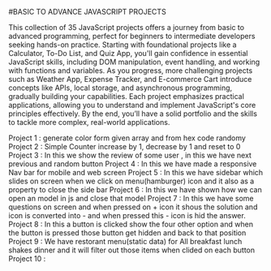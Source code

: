 #BASIC TO ADVANCE JAVASCRIPT PROJECTS

This collection of 35 JavaScript projects offers a journey from basic to advanced programming, perfect for beginners to intermediate developers seeking hands-on practice. Starting with foundational projects like a Calculator, To-Do List, and Quiz App, you'll gain confidence in essential JavaScript skills, including DOM manipulation, event handling, and working with functions and variables. As you progress, more challenging projects such as Weather App, Expense Tracker, and E-commerce Cart introduce concepts like APIs, local storage, and asynchronous programming, gradually building your capabilities. Each project emphasizes practical applications, allowing you to understand and implement JavaScript's core principles effectively. By the end, you’ll have a solid portfolio and the skills to tackle more complex, real-world applications.


Project 1 : generate color form given array and from hex code randomy
Project 2 : Simple Counter increase by 1, decrease by 1 and reset to 0
Project 3 : In this we show the review of some user , in this we have next previous and random button
Project 4 : In this we have made a responsive Nav bar for mobile and web screen
Project 5 : In this we have sidebar which slides on screen when we click on menu(hamburger) icon and it also as a property to close the side bar
Project 6 : In this we have shown how we can open an model in js and close that model
Project 7 : In this we have some questions on screen and when pressed on + icon it shous the solution and icon is converted into - and when pressed this - icon is hid the answer.
Project 8 : In this a button is clicked show the four other option and when the button is pressed those button get hidden and back to that position
Project 9 : We have restorant menu(static data) for All breakfast lunch shakes dinner and it will filter out those items when clided on each button 
Project 10 : 
